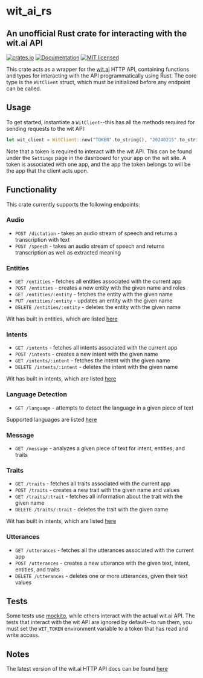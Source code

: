 # wit_ai_rs
## An unofficial Rust crate for interacting with the wit.ai API
[![crates.io](https://img.shields.io/crates/v/wit_ai_rs.svg)](https://crates.io/crates/wit_ai_rs)
[![Documentation](https://docs.rs/wit_ai_rs/badge.svg)](https://docs.rs/wit_ai_rs)
[![MIT licensed](https://img.shields.io/crates/l/wit_ai_rs.svg)](./LICENSE)

This crate acts as a wrapper for the [wit.ai](https://wit.ai/) HTTP API, containing functions and types for interacting with the API programmatically using Rust. The core type is the `WitClient` struct, which must be initialized before any endpoint can be called.

## Usage

To get started, instantiate a `WitClient`--this has all the methods required for sending requests to the wit API:
```rust
let wit_client = WitClient::new("TOKEN".to_string(), "20240215".to_string());
```

Note that a token is required to interact with the wit API. This can be found under the `Settings` page in the dashboard for your app on the wit site. A token is associated with one app, and the app the token belongs to will be the app that the client acts upon.

## Functionality

This crate currently supports the following endpoints:

### Audio
- `POST /dictation` - takes an audio stream of speech and returns a transcription with text
- `POST /speech` - takes an audio stream of speech and returns transcription as well as extracted meaning

### Entities
- `GET /entities` - fetches all entities associated with the current app
- `POST /entities` - creates a new entity with the given name and roles
- `GET /entities/:entity` - fetches the entity with the given name
- `PUT /entities/:entity` - updates an entity with the given name
- `DELETE /entities/:entity` - deletes the entity with the given name

Wit has built in entities, which are listed [here](https://wit.ai/docs/built-in-entities/)

### Intents
- `GET /intents` - fetches all intents associated with the current app
- `POST /intents` - creates a new intent with the given name
- `GET /intents/:intent` - fetches the intent with the given name
- `DELETE /intents/:intent` - deletes the intent with the given name

Wit has built in intents, which are listed [here](https://wit.ai/docs/built-in-intents/)

### Language Detection
- `GET /language` - attempts to detect the language in a given piece of text

Supported languages are listed [here](https://wit.ai/faq)

### Message
- `GET /message` - analyzes a given piece of text for intent, entities, and traits

### Traits
- `GET /traits` - fetches all traits associated with the current app
- `POST /traits` - creates a new trait with the given name and values
- `GET /traits/:trait` - fetches all information about the trait with the given name
- `DELETE /traits/:trait` - deletes the trait with the given name

Wit has built in intents, which are listed [here](https://wit.ai/docs/built-in-traits/)

### Utterances
- `GET /utterances` - fetches all the utterances associated with the current app
- `POST /utterances` - creates a new utterance with the given text, intent, entities, and traits
- `DELETE /utterances` - deletes one or more utterances, given their text values

## Tests

Some tests use [mockito](https://crates.io/crates/mockito), while others interact with the actual wit.ai API. The tests that interact with the wit API are ignored by default--to run them, you must set the `WIT_TOKEN` environment variable to a token that has read and write access.

## Notes

The latest version of the wit.ai HTTP API docs can be found [here](https://wit.ai/docs/http/)